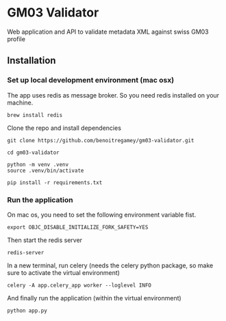 # GM03 Validator
Web application and API to validate metadata XML against swiss GM03 profile

## Installation
### Set up local development environment (mac osx)
The app uses redis as message broker. So you need redis installed on your machine.
```
brew install redis
```
Clone the repo and install dependencies
```
git clone https://github.com/benoitregamey/gm03-validator.git

cd gm03-validator

python -m venv .venv
source .venv/bin/activate

pip install -r requirements.txt
```
### Run the application
On mac os, you need to set the following environment variable fist.
```
export OBJC_DISABLE_INITIALIZE_FORK_SAFETY=YES 
```
Then start the redis server
```
redis-server
```
In a new terminal, run celery (needs the celery python package, so make sure to activate the virtual environment)
```
celery -A app.celery_app worker --loglevel INFO
```
And finally run the application (within the virtual environment)
```
python app.py
```